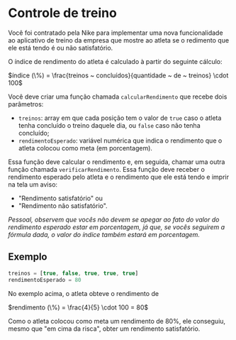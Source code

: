 # Controle de treino

Você foi contratado pela Nike para implementar uma nova funcionalidade ao aplicativo de treino da empresa que mostre ao atleta se o redimento que ele está tendo é ou não satisfatório.

O índice de rendimento do atleta é calculado à partir do seguinte cálculo:

$índice (\%) = \frac{treinos ~ concluídos}{quantidade ~ de ~ treinos} \cdot 100$

Você deve criar uma função chamada `calcularRendimento` que recebe dois parâmetros:
- `treinos`: array em que cada posição tem o valor de `true` caso o atleta tenha concluído o treino daquele dia, ou `false` caso não tenha concluído;
- `rendimentoEsperado`: variável numérica que indica o rendimento que o atleta colocou como meta (em porcentagem).

Essa função deve calcular o rendimento e, em seguida, chamar uma outra função chamada `verificarRendimento`. Essa função deve receber o rendimento esperado pelo atleta e o rendimento que ele está tendo e imprir na tela um aviso:
- "Rendimento satisfatório" ou 
- "Rendimento não satisfatório".

*Pessoal, observem que vocês não devem se apegar ao fato do valor do rendimento esperado estar em porcentagem, já que, se vocês seguirem a fórmula dada, o valor do índice também estará em porcentagem.*

## Exemplo

```js script
treinos = [true, false, true, true, true]
rendimentoEsperado = 80
```
No exemplo acima, o atleta obteve o rendimento de

$rendimento (\%) = \frac{4}{5} \cdot 100 = 80$

Como o atleta colocou como meta um rendimento de 80%, ele conseguiu, mesmo que "em cima da risca", obter um rendimento satisfatório.

